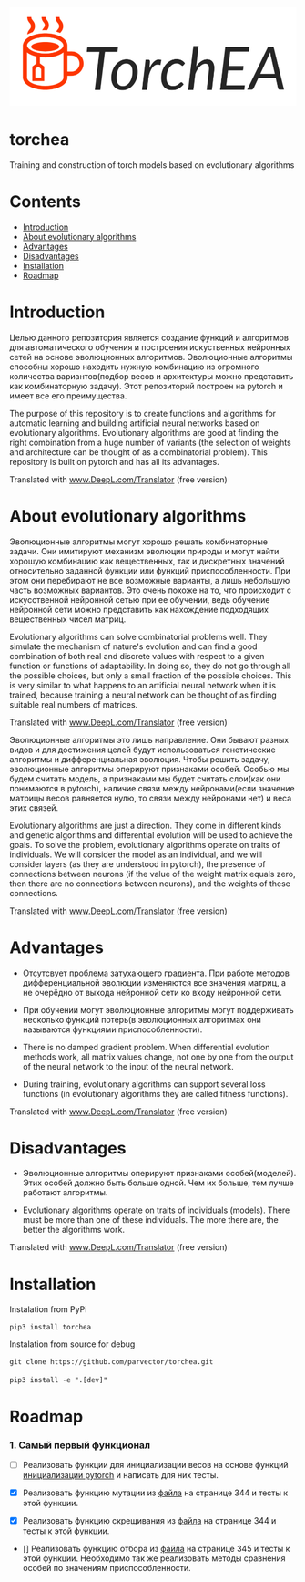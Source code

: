 ![TorchEA Logo](./docs/logo.png)

# torchea
Training and construction of torch models based on evolutionary algorithms

# Contents
- [Introduction](#introduction)
- [About evolutionary algorithms](#about-evolutionary-algorithms)
- [Advantages](#advantages)
- [Disadvantages](#disadvantages)
- [Installation](#installation)
- [Roadmap](#roadmap)

# Introduction

Целью данного репозитория является создание функций и алгоритмов для автоматического обучения и построения искуственных нейронных сетей на основе эволюционных алгоритмов. Эволюционные алгоритмы способны хорошо находить нужную комбинацию из огромного количества вариантов(подбор весов и архитектуры можно представить как комбинаторную задачу). Этот репозиторий построен на pytorch и имеет все его преимущества.

The purpose of this repository is to create functions and algorithms for automatic learning and building artificial neural networks based on evolutionary algorithms. Evolutionary algorithms are good at finding the right combination from a huge number of variants (the selection of weights and architecture can be thought of as a combinatorial problem). This repository is built on pytorch and has all its advantages.

Translated with www.DeepL.com/Translator (free version)

# About evolutionary algorithms

Эволюционные алгоритмы могут хорошо решать комбинаторные задачи. Они имитируют механизм эволюции природы и могут найти хорошую комбинацию как вещественных, так и дискретных значений относительно заданной функции или функций приспособленности. При этом они перебирают не все возможные варианты, а лишь небольшую часть возможных вариантов. Это очень похоже на то, что происходит с искусственной нейронной сетью при ее обучении, ведь обучение нейронной сети можно представить как нахождение подходящих вещественных чисел матриц.

Evolutionary algorithms can solve combinatorial problems well. They simulate the mechanism of nature's evolution and can find a good combination of both real and discrete values with respect to a given function or functions of adaptability. In doing so, they do not go through all the possible choices, but only a small fraction of the possible choices. This is very similar to what happens to an artificial neural network when it is trained, because training a neural network can be thought of as finding suitable real numbers of matrices.

Translated with www.DeepL.com/Translator (free version)

Эволюционные алгоритмы это лишь направление. Они бывают разных видов и для достижения целей будут использоваться генетические алгоритмы и дифференциальная эволюция. Чтобы решить задачу, эволюционные алгоритмы оперируют признаками особей. Особью мы будем считать модель, а признаками мы будет считать слои(как они понимаются в pytorch), наличие связи между нейронами(если значение матрицы весов равняется нулю, то связи между нейронами нет) и веса этих связей.

Evolutionary algorithms are just a direction. They come in different kinds and genetic algorithms and differential evolution will be used to achieve the goals. To solve the problem, evolutionary algorithms operate on traits of individuals. We will consider the model as an individual, and we will consider layers (as they are understood in pytorch), the presence of connections between neurons (if the value of the weight matrix equals zero, then there are no connections between neurons), and the weights of these connections.

Translated with www.DeepL.com/Translator (free version)

# Advantages
- Отсутсвует проблема затухающего градиента. При работе методов дифференциальной эволюции изменяются все значения матриц, а не очерёдно от выхода нейронной сети ко входу нейронной сети.
- При обучении могут эволюционные алгоритмы могут поддерживать несколько функций потерь(в эволюционных алгоритмах они называются функциями приспособленности).

- There is no damped gradient problem. When differential evolution methods work, all matrix values change, not one by one from the output of the neural network to the input of the neural network.
- During training, evolutionary algorithms can support several loss functions (in evolutionary algorithms they are called fitness functions).

Translated with www.DeepL.com/Translator (free version)

# Disadvantages
- Эволюционные алгоритмы оперируют признаками особей(моделей). Этих особей должно быть больше одной. Чем их больше, тем лучше работают алгоритмы. 

- Evolutionary algorithms operate on traits of individuals (models). There must be more than one of these individuals. The more there are, the better the algorithms work.

Translated with www.DeepL.com/Translator (free version)

# Installation
Instalation from PyPi   
```
pip3 install torchea
```

Instalation from source for debug
```
git clone https://github.com/parvector/torchea.git

pip3 install -e ".[dev]"
```

# Roadmap

### 1. Самый первый функционал

- [ ] Реализовать функции для инициализации весов на основе функций [инициализации pytorch](https://pytorch.org/docs/stable/nn.init.html) и написать для них тесты.

- [x] Реализовать функцию мутации из [файла](./docs/articles/Storn%2C%20Rainer%20and%20Price%2C%20Kenneth.%20Differential%20Evolution%20%E2%80%94%20A%20Simple%20and%20Efficient%20Heuristic%20for%20Global%20Optimization%20over%20Continuous%20Spaces.%20ournal%20of%20Global%20Optimization%2011%3A%20341%E2%80%93359%2C%201997..pdf) на странице 344 и тесты к этой функции.

- [x] Реализовать функцию скрещивания из [файла](./docs/articles/Storn%2C%20Rainer%20and%20Price%2C%20Kenneth.%20Differential%20Evolution%20%E2%80%94%20A%20Simple%20and%20Efficient%20Heuristic%20for%20Global%20Optimization%20over%20Continuous%20Spaces.%20ournal%20of%20Global%20Optimization%2011%3A%20341%E2%80%93359%2C%201997..pdf) на странице 344 и тесты к этой функции.

- [] Реализовать функцию отбора из [файла](./docs/articles/Storn%2C%20Rainer%20and%20Price%2C%20Kenneth.%20Differential%20Evolution%20%E2%80%94%20A%20Simple%20and%20Efficient%20Heuristic%20for%20Global%20Optimization%20over%20Continuous%20Spaces.%20ournal%20of%20Global%20Optimization%2011%3A%20341%E2%80%93359%2C%201997..pdf) на странице 345 и тесты к этой функции. Необходимо так же реализовать методы сравнения особей по значениям приспособленности. 
